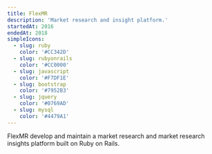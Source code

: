 ```yaml
---
title: FlexMR
description: 'Market research and insight platform.'
startedAt: 2016
endedAt: 2018
simpleIcons:
  - slug: ruby
    color: '#CC342D'
  - slug: rubyonrails
    color: '#CC0000'
  - slug: javascript
    color: '#F7DF1E'
  - slug: bootstrap
    color: '#7952B3'
  - slug: jquery
    color: '#0769AD'
  - slug: mysql
    color: '#4479A1'
---
```


FlexMR develop and maintain a market research and market research insights platform built on Ruby on Rails.

<map-view latitude='54.2231' longitude='-2.7955' zoom='14'></map-view>